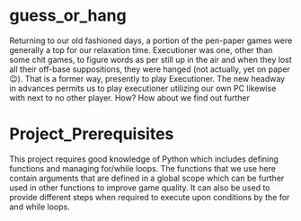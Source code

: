# guess_or_hang

Returning to our old fashioned days, a portion of the pen-paper games were generally a top for our relaxation time.
Executioner was one, other than some chit games, to figure words as per still up in the air and when they lost all their off-base suppositions, 
they were hanged (not actually, yet on paper 😉). 
That is a former way, presently to play Executioner.
The new headway in advances permits us to play executioner utilizing our own PC likewise with next to no other player.
How? How about we find out further

# Project_Prerequisites

This project requires good knowledge of Python which includes defining functions and managing for/while loops. 
The functions that we use here contain arguments that are defined in a global scope which can be further used in other functions to improve game quality. 
It can also be used to provide different steps when required to execute upon conditions by the for and while loops.
